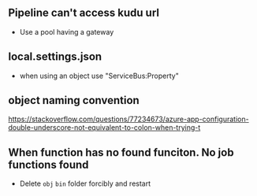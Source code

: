 ## Pipeline can't access kudu url

- Use a pool having a gateway

## local.settings.json

- when using an object use "ServiceBus:Property"

## object naming convention

https://stackoverflow.com/questions/77234673/azure-app-configuration-double-underscore-not-equivalent-to-colon-when-trying-t

## When function has no found funciton. No job functions found

- Delete `obj` `bin` folder forcibly and restart
